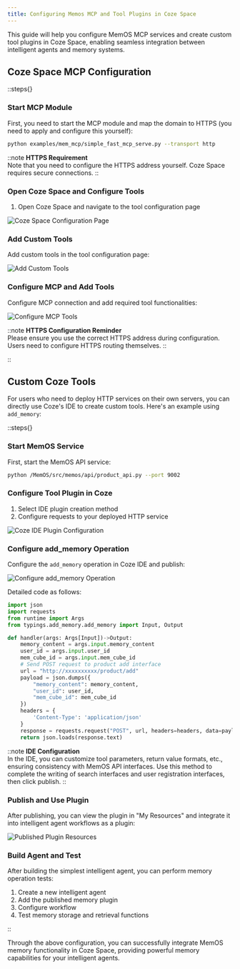 ```yaml
---
title: Configuring Memos MCP and Tool Plugins in Coze Space
---
```


This guide will help you configure MemOS MCP services and create custom tool plugins in Coze Space, enabling seamless integration between intelligent agents and memory systems.

## Coze Space MCP Configuration

::steps{}

### Start MCP Module

First, you need to start the MCP module and map the domain to HTTPS (you need to apply and configure this yourself):

```bash
python examples/mem_mcp/simple_fast_mcp_serve.py --transport http
```

::note
**HTTPS Requirement**<br>Note that you need to configure the HTTPS address yourself. Coze Space requires secure connections.
::

### Open Coze Space and Configure Tools

1. Open Coze Space and navigate to the tool configuration page

![Coze Space Configuration Page](./IMAGES/image_001.png)

### Add Custom Tools

Add custom tools in the tool configuration page:

![Add Custom Tools](./IMAGES/image_002.png)

### Configure MCP and Add Tools

Configure MCP connection and add required tool functionalities:

![Configure MCP Tools](./IMAGES/image_003.png)

::note
**HTTPS Configuration Reminder**<br>Please ensure you use the correct HTTPS address during configuration. Users need to configure HTTPS routing themselves.
::

::

## Custom Coze Tools

For users who need to deploy HTTP services on their own servers, you can directly use Coze's IDE to create custom tools. Here's an example using `add_memory`:

::steps{}

### Start MemOS Service

First, start the MemOS API service:

```bash
python /MemOS/src/memos/api/product_api.py --port 9002
```

### Configure Tool Plugin in Coze

1. Select IDE plugin creation method
2. Configure requests to your deployed HTTP service

![Coze IDE Plugin Configuration](./IMAGES/image_004.png)

### Configure add_memory Operation

Configure the `add_memory` operation in Coze IDE and publish:

![Configure add_memory Operation](./IMAGES/image_005.png)

Detailed code as follows:

```python
import json
import requests
from runtime import Args
from typings.add_memory.add_memory import Input, Output

def handler(args: Args[Input])->Output:
    memory_content = args.input.memory_content
    user_id = args.input.user_id
    mem_cube_id = args.input.mem_cube_id
    # Send POST request to product add interface
    url = "http://xxxxxxxxxx/product/add"
    payload = json.dumps({
        "memory_content": memory_content,
        "user_id": user_id,
        "mem_cube_id": mem_cube_id
    })
    headers = {
        'Content-Type': 'application/json'
    }
    response = requests.request("POST", url, headers=headers, data=payload)
    return json.loads(response.text)
```

::note
**IDE Configuration**<br>In the IDE, you can customize tool parameters, return value formats, etc., ensuring consistency with MemOS API interfaces. Use this method to complete the writing of search interfaces and user registration interfaces, then click publish.
::

### Publish and Use Plugin

After publishing, you can view the plugin in "My Resources" and integrate it into intelligent agent workflows as a plugin:

![Published Plugin Resources](./IMAGES/image_006.png)

### Build Agent and Test

After building the simplest intelligent agent, you can perform memory operation tests:

1. Create a new intelligent agent
2. Add the published memory plugin
3. Configure workflow
4. Test memory storage and retrieval functions

::

Through the above configuration, you can successfully integrate MemOS memory functionality in Coze Space, providing powerful memory capabilities for your intelligent agents. 